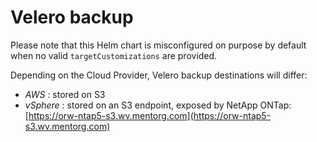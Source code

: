 # Velero backup

Please note that this Helm chart is misconfigured on purpose by default when no valid `targetCustomizations` are provided.

Depending on the Cloud Provider, Velero backup destinations will differ:

- *AWS* : stored on S3
- *vSphere* : stored on an S3 endpoint, exposed by NetApp ONTap: [https://orw-ntap5-s3.wv.mentorg.com](https://orw-ntap5-s3.wv.mentorg.com)

